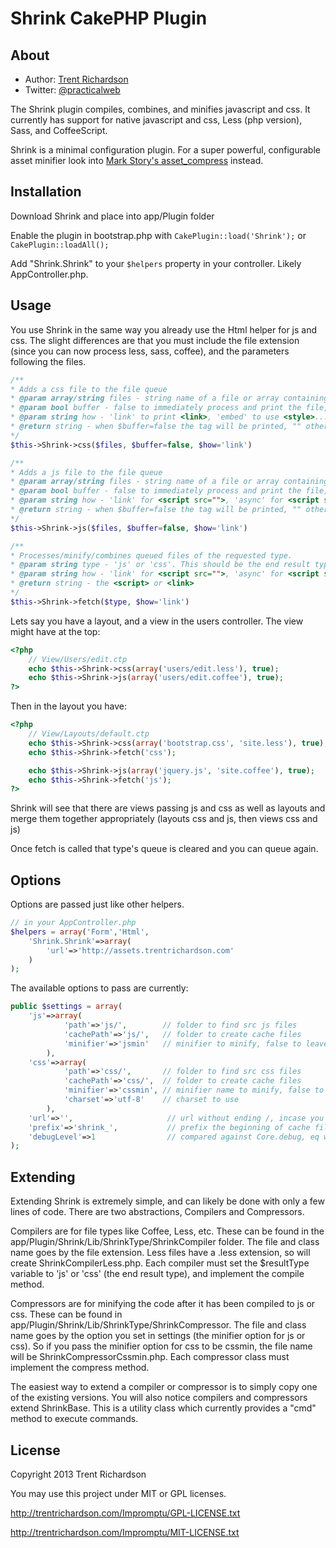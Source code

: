 Shrink CakePHP Plugin
=====================

About
-----

- Author: [Trent Richardson](http://trentrichardson.com)
- Twitter: [@practicalweb](http://twitter.com/practicalweb)

The Shrink plugin compiles, combines, and minifies javascript and css.  It currently has 
support for native javascript and css, Less (php version), Sass, and CoffeeScript.

Shrink is a minimal configuration plugin.  For a super powerful, configurable asset minifier 
look into [Mark Story's asset_compress](https://github.com/markstory/asset_compress) instead.

Installation
------------

Download Shrink and place into app/Plugin folder

Enable the plugin in bootstrap.php with `CakePlugin::load('Shrink');` or `CakePlugin::loadAll();`

Add "Shrink.Shrink" to your `$helpers` property in your controller.  Likely AppController.php.

Usage
-----

You use Shrink in the same way you already use the Html helper for js and css. The slight 
differences are that you must include the file extension (since you can now process less, 
sass, coffee), and the parameters following the files.

```php
/**
* Adds a css file to the file queue
* @param array/string files - string name of a file or array containing multiple string of files
* @param bool buffer - false to immediately process and print the file, true to merge with others
* @param string how - 'link' to print <link>, 'embed' to use <style>...css code...</style>
* @return string - when $buffer=false the tag will be printed, "" otherwise
*/
$this->Shrink->css($files, $buffer=false, $how='link')

/**
* Adds a js file to the file queue
* @param array/string files - string name of a file or array containing multiple string of files
* @param bool buffer - false to immediately process and print the file, true to merge with others
* @param string how - 'link' for <script src="">, 'async' for <script src="" async>, 'embed' for <script>...js code...</script>
* @return string - when $buffer=false the tag will be printed, "" otherwise
*/
$this->Shrink->js($files, $buffer=false, $how='link')

/**
* Processes/minify/combines queued files of the requested type.
* @param string type - 'js' or 'css'. This should be the end result type
* @param string how - 'link' for <script src="">, 'async' for <script src="" async>, 'embed' for <script>...js code...</script>
* @return string - the <script> or <link>
*/
$this->Shrink->fetch($type, $how='link')
```

Lets say you have a layout, and a view in the users controller.  The view might have at the top:

```php
<?php 
	// View/Users/edit.ctp
	echo $this->Shrink->css(array('users/edit.less'), true);
	echo $this->Shrink->js(array('users/edit.coffee'), true);
?>
```

Then in the layout you have:
```php
<?php 
	// View/Layouts/default.ctp
	echo $this->Shrink->css(array('bootstrap.css', 'site.less'), true);
	echo $this->Shrink->fetch('css');

	echo $this->Shrink->js(array('jquery.js', 'site.coffee'), true);
	echo $this->Shrink->fetch('js');
?>
```

Shrink will see that there are views passing js and css as well as layouts 
and merge them together appropriately (layouts css and js, then views css and js)

Once fetch is called that type's queue is cleared and you can queue again.

Options
-------

Options are passed just like other helpers.

```php
// in your AppController.php
$helpers = array('Form','Html',
	'Shrink.Shrink'=>array(
		'url'=>'http://assets.trentrichardson.com'
	)
);
```

The available options to pass are currently:

```php
public $settings = array(
	'js'=>array(
			'path'=>'js/',        // folder to find src js files
			'cachePath'=>'js/',   // folder to create cache files
			'minifier'=>'jsmin'   // minifier to minify, false to leave as is
		),
	'css'=>array(
			'path'=>'css/',       // folder to find src css files
			'cachePath'=>'css/',  // folder to create cache files
			'minifier'=>'cssmin', // minifier name to minify, false to leave as is
			'charset'=>'utf-8'    // charset to use
		),
	'url'=>'',                     // url without ending /, incase you access from another domain
	'prefix'=>'shrink_',           // prefix the beginning of cache files
	'debugLevel'=>1                // compared against Core.debug, eq will recompile, > will not minify
);
```

Extending
---------

Extending Shrink is extremely simple, and can likely be done with only a few lines of 
code.  There are two abstractions, Compilers and Compressors.  

Compilers are for file types like Coffee, Less, etc.  These can be found in the 
app/Plugin/Shrink/Lib/ShrinkType/ShrinkCompiler folder. The file and class name goes 
by the file extension.  Less files have a .less extension, so will create 
ShrinkCompilerLess.php.  Each compiler must set the $resultType variable to 'js' or 
'css' (the end result type), and implement the compile method.

Compressors are for minifying the code after it has been compiled to js or css. These 
can be found in app/Plugin/Shrink/Lib/ShrinkType/ShrinkCompressor.  The file and class 
name goes by the option you set in settings (the minifier option for js or css).  So 
if you pass the minifier option for css to be cssmin, the file name will be 
ShrinkCompressorCssmin.php.  Each compressor class must implement the compress method.

The easiest way to extend a compiler or compressor is to simply copy one of the existing
versions.  You will also notice compilers and compressors extend ShrinkBase.  This is a 
utility class which currently provides a "cmd" method to execute commands.

License
-------

Copyright 2013 Trent Richardson

You may use this project under MIT or GPL licenses.

http://trentrichardson.com/Impromptu/GPL-LICENSE.txt

http://trentrichardson.com/Impromptu/MIT-LICENSE.txt